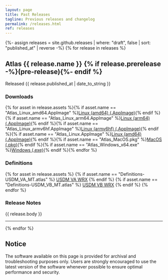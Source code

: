 ```yaml
---
layout: page
title: Past Releases
tagline: Previous releases and changelog
permalink: /releases.html
ref: releases
---
```


{%- assign releases = site.github.releases | where: "draft", false | sort: "published_at" | reverse -%}
{% for release in releases %}

## Atlas {{ release.name }} {% if release.prerelease -%}(pre-release){%- endif %}
Released <time datetime="{{ release.published_at | date_to_xmlschema }}">{{ release.published_at | date_to_string }}</time>
### Downloads
{% for asset in release.assets %}{% if asset.name == "Atlas_Linux_amd64.AppImage" %}<a href="{{ asset.browser_download_url }}" class="btn">Linux (amd64) (.AppImage)</a>{% endif %}{% if asset.name == "Atlas_Linux_arm64.AppImage" %}<a href="{{ asset.browser_download_url }}" class="btn">Linux (arm64) (.AppImage)</a>{% endif %}{% if asset.name == "Atlas_Linux_armv6hf.AppImage" %}<a href="{{ asset.browser_download_url }}" class="btn">Linux (armv6hf) (.AppImage)</a>{% endif %}{% if asset.name == "Atlas_Linux.AppImage" %}<a href="{{ asset.browser_download_url }}" class="btn">Linux (amd64) (.AppImage)</a>{% endif %}{% if asset.name == "Atlas_MacOS.pkg" %}<a href="{{ asset.browser_download_url }}" class="btn">MacOS (.pkg)</a>{% endif %}{% if asset.name == "Atlas_Windows_x64.exe" %}<a href="{{ asset.browser_download_url }}" class="btn">Windows (.exe)</a>{% endif %}{% endfor %}
### Definitions
{% for asset in release.assets %} {% if asset.name == "Definitions-USDM_VA_MT.atlas" %} <a href="{{ asset.browser_download_url }}" class="btn">USDM VA WRX</a> {% endif %} 
{% if asset.name == "Definitions-USDM_VB_MT.atlas" %} <a href="{{ asset.browser_download_url }}" class="btn">USDM VB WRX</a> {% endif %} {% endfor %}
### Release Notes
{{ release.body }}

<hr>

{% endfor %}
## Notice
The software available on this page is provided for archival and troubleshooting purposes only. Users are strongly encouraged to use the latest version of the software whenever possible to ensure optimal performance and security.
